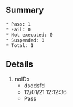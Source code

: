 ## Summary
	* Pass: 1
	* Fail: 0
	* Not executed: 0
	* Suspended: 0
	* Total: 1
## Details
1. noIDx
	* dsddsfd
	* 12/01/21 12:12:36
	* Pass

